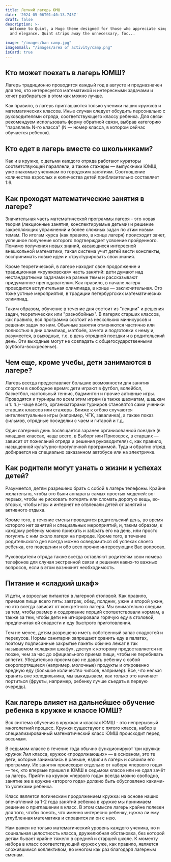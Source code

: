```yaml
---
title: Летний лагерь ЮМШ
date: '2024-05-06T01:40:13.745Z'
draft: false
description: >-
  Welcome to Quint, a Hugo theme designed for those who appreciate simplicity
  and elegance. Quint strips away the unnecessary, foc...

image: "/images/ban camp.jpg"
imageSmall: "/images/area of ​​activity/camp.png"
isCard: true
---
```

## Кто может поехать в лагерь ЮМШ?

Лагерь традиционно проводится каждый год в августе и предназначен для тех, кто интересуется математикой и интересными задачами и хочет разбираться в этом как можно лучше.

Как правило, в лагерь приглашаются только ученики наших кружков и математических классов. Иные случаи следует обсудить персонально с руководителями отряда, соответствующего классу ребенка. Для связи рекомендуем использовать форму обратной связи, выбрав категорию "параллель N-го класса" (N — номер класса, в котором сейчас обучается ребенок).

## Кто едет в лагерь вместе со школьниками?

Как и в кружке, с детьми каждого отряда работают кураторы соответствующей параллели, а также стажеры — выпускники ЮМШ, уже знакомые ученикам по городским занятиям. Соотношение количества взрослых и количества детей приблизительно составляет 1:6.

## Как проходят математические занятия в лагере?

Значительная часть математической программы лагеря - это новая теория (лекционные занятия, конспектируемые детьми) и решение  закрепляющих упражнений и более сложных задач по этим новым темам. По итогам курса (как правило, в конце лагеря) происходит зачет, успешное получение которого подтверждает усвоение пройденного. Помимо получения новых знаний, касающихся интересной внешкольной математики, такая система учит детей вести конспекты, воспринимать новые идеи и структурировать свои знания. 

Кроме теоретической, в лагере находит свое продолжение и традиционная «кружковская» часть занятий: дети думают над нестандартными задачами на разные темы и рассказывают придуманное преподавателям. Как правило, в начале лагеря проводится вступительная олимпиада, в конце — заключительная. Это тоже устные мероприятия, в традиции петербургских математических олимпиад.

Таким образом, обучение в течение дня состоит из "лекции"  и решения задач, теоретических или "разнобойных". В лагерях старших классов, как правило, вся программа состоит из нескольких миникурсов и решения задач по ним.  Обычные занятия отменяются частично или полностью в дни олимпиад, матбоёв, зачета и подготовки к нему и, разумеется, в выходные, т.е. в день отрядной поездки и в родительский день. Эти выходные могут не совпадать с общегосударственными (суббота-воскресенье). 

## Чем еще, кроме учебы, дети занимаются в лагере?

Лагерь всегда предоставляет большие возможности для занятия спортом в свободное время: дети играют в футбол, волейбол, баскетбол, настольный теннис, бадминтон и прочие активные игры. Проводятся и турниры по всем этим играм (а также шахматам, шашкам и т. п.)- чаще всего, организаторами турниров становятся сами ученики старших классов или стажеры. Ближе к отбою случаются интеллектуальные игры (например, ЧГК, завалинка), а также показ фильмов, отрядные посиделки с чаем и гитарой и т.д.

Один лагерный день посвящается заранее организованной поездке (в младших классах, чаще всего, в Выборг или Приозерск, в старших — зависит от пожеланий отряда и решения руководителя) с, как правило, насыщенной культурно-прогулочной программой. Туда и обратно отряд добирается на специально заказанном автобусе или на электричке.  

## Как родители могут узнать о жизни и успехах детей?

Разумеется, детям разрешено брать с собой в лагерь телефоны. Крайне желательно, чтобы это были аппараты самых простых моделей: во-первых, чтобы не рисковать потерять или сломать дорогую вещь, во-вторых, чтобы игры и интернет не отвлекали детей от занятий и активного отдыха.

Кроме того, в течение смены проводится родительский день, во время которого нет занятий и специальных мероприятий, и, таким образом, к каждому ребенку можно приехать и забрать его на день, или просто погулять с ним около лагеря на природе. Кроме того, в течение родительского дня всегда можно осведомиться об успехах своего ребенка, его поведении и обо всех прочих интересующих  Вас вопросах.

Руководители отряда также всегда оставляют родителям свои номера телефонов для случая экстренной связи и решения каких-то важных вопросов, если в этом возникнет необходимость.

## Питание и «сладкий шкаф»

И дети, и взрослые питаются в лагерной столовой. Как правило, приемов пищи всего пять: завтрак, обед, полдник, ужин и второй ужин, но это всегда зависит от конкретного лагеря. Мы внимательно следим за тем, чтобы размер и содержание порций соответствовали нормам, а также за тем, чтобы дети не игнорировали горячую еду в столовой, предпочитая ей сладости и еду быстрого приготовления.

Тем не менее, детям разрешено иметь собственный запас сладостей и перекусов. Нормы санитарии запрещают хранить еду в палатах, поэтому подписанные закрытые пакеты обычно лежат в так называемом «сладком шкафу», доступ к которому предоставляется не позже, чем за час до официального приема пищи, чтобы не перебивать аппетит. Убедительно просим вас не давать ребенку с собой скоропортящиеся (например, молочные) продукты и откровенно вредную еду (большое количество чипсов, например). Все, что нельзя хранить вне холодильника, мы выкидываем, как только это начинает портиться (фрукты, например, ребенку лучше съедать в первую очередь).

## Как лагерь влияет на дальнейшее обучение ребенка в кружке и классе ЮМШ?  

Вся система обучения в кружках и классах ЮМШ - это непрерывный многолетний процесс. Кружки существуют с пятого класса, набор в специализированный математический класс ЮМШ происходит перед восьмым.

В седьмом классе в течение года обычно функционируют три кружка: кружок 7мл класса, кружок «продолжающих»  — в основном, это те дети, которые занимались в раньше, ездили в лагерь и освоили его программу. Их занятия происходят отдельно от набора «первого года» — тех, кто впервые пришел в ЮМШ в седьмом классе или не сдал зачёт за лагерь. Прийти на кружок «первого года» всегда можно свободно, занятие же в кружке «второго года» должно быть обусловлено какими-то успехами ребенка.

Класс является логическим продолжением кружка: на основе наших впечатлений за 1-2 года занятий ребенка в кружке мы принимаем решение о приглашении в класс. В этом смысле лагерь крайне полезен для того, чтобы понять, что именно интересно ребенку, нужна ли ему углубленная математика и справится ли он с нею.

Нам важен не только математический уровень каждого ученика, но и социальная целостность класса, дружелюбная обстановка, без которой детям бывает крайне тяжело в средней и старшей школе. К моменту набора в класс соответствующий кружок уже, как правило, является сложившимся коллективом, во многом как раз благодаря лагерным сменам. 
